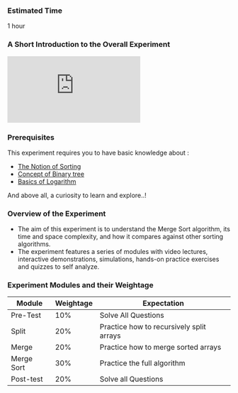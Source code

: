 ### Estimated Time

1 hour
### A Short Introduction to the Overall Experiment
<iframe src="https://www.youtube.com/embed/tX4ncWkh5wk" frameborder="0" allow="autoplay; encrypted-media" allowfullscreen></iframe>

### Prerequisites  

This experiment requires you to have basic knowledge about :

   - [The Notion of Sorting](https://en.wikipedia.org/wiki/Sorting_algorithm)
   - [Concept of Binary tree](https://en.wikipedia.org/wiki/Binary_tree)
   - [Basics of Logarithm](https://en.wikipedia.org/wiki/Logarithm)

And above all, a curiosity to learn and explore..!

### Overview of the Experiment  
  -  The aim of this experiment is to understand the Merge Sort algorithm, its time and space complexity, and how it compares against other sorting algorithms.
  - The experiment features a series of modules with video lectures, interactive demonstrations, simulations, hands-on practice exercises and quizzes to self analyze.

### Experiment Modules and their Weightage
|Module 	|Weightage |	Expectation|
|--------|-----------|----------|
|Pre-Test 	|10% 	|Solve All Questions|
|Split |	20% 	|Practice how to recursively split arrays|
|Merge 	|20% 	|Practice how to merge sorted arrays|
|Merge Sort 	|30% 	|Practice the full algorithm|
|Post-test 	|20% |	Solve all Questions|
